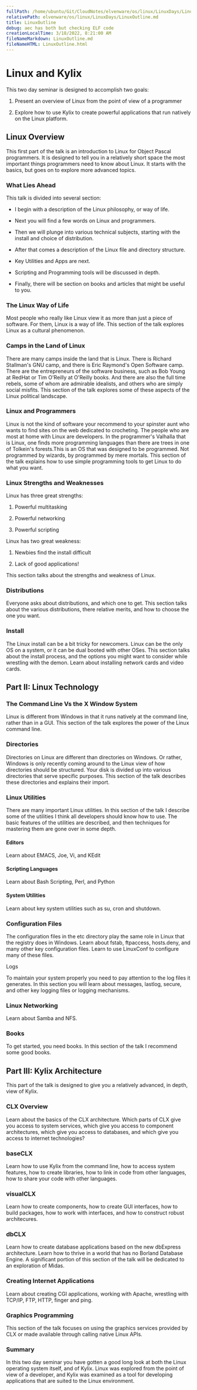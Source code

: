 ```yaml
---
fullPath: /home/ubuntu/Git/CloudNotes/elvenware/os/linux/LinuxDays/LinuxOutline.md
relativePath: elvenware/os/linux/LinuxDays/LinuxOutline.md
title: LinuxOutline
debug: aec has both but checking ELF code
creationLocalTime: 3/18/2022, 8:21:00 AM
fileNameMarkdown: LinuxOutline.md
fileNameHTML: LinuxOutline.html
---
```


<!-- toc -->
<!-- tocstop -->

<!DOCTYPE HTML PUBLIC "-//W3C//DTD HTML 3.2//EN">
<HTML>
<HEAD>
	<META HTTP-EQUIV="CONTENT-TYPE" CONTENT="text/html; charset=iso-8859-1">
	<TITLE>Linux Outline</TITLE>
    <META NAME="AUTHOR" CONTENT="Charlie Calvert">
	<script language="JavaScript" src="/charlie/libs/scripts/MeyerStyleSwitch.js" type="text/javascript"></script>  
	<!--#include virtual="../../scripts/HeaderInfo.html" -->
</HEAD>
<BODY>
<H1>Linux and Kylix</H1>
<P>This two day seminar is designed to accomplish two goals:</P>
<OL>
	<LI><P>Present an overview of Linux from the point of view of a
	programmer</P>
	<LI><P>Explore how to use Kylix to create powerful applications that
	run natively on the Linux platform.</P>
</OL>
<H2>Linux Overview</H2>
<P>This first part of the talk is an introduction to Linux for Object
Pascal programmers. It is designed to tell you in a relatively short
space the most important things programmers need to know about Linux.
It starts with the basics, but goes on to&nbsp;explore more advanced
topics.</P>
<H3>What Lies Ahead</H3>
<P>This talk is divided into several section:</P>
<UL>
	<LI><P STYLE="margin-bottom: 0in">I begin with a description of the
	Linux philosophy, or way of life. 
	</P>
	<LI><P STYLE="margin-bottom: 0in">Next you will find a few words on
	Linux and programmers. 
	</P>
	<LI><P STYLE="margin-bottom: 0in">Then we will plunge into various
	technical subjects, starting with the install and choice of
	distribution. 
	</P>
	<LI><P STYLE="margin-bottom: 0in">After that comes a description of
	the Linux file and directory structure. 
	</P>
	<LI><P STYLE="margin-bottom: 0in">Key Utilities and Apps are next. 
	</P>
	<LI><P STYLE="margin-bottom: 0in">Scripting and Programming tools
	will be discussed in depth. 
	</P>
	<LI><P>Finally, there will be section on books and articles that
	might be useful to you. 
	</P>
</UL>
<H3>The Linux Way of Life</H3>
<P>Most people who really like Linux view it as more than just a
piece of software. For them, Linux is a way of life. This section of
the talk explores Linux as a cultural phenomenon. 
</P>
<H3>Camps in the Land of Linux</H3>
<P>There are many camps inside the land that is Linux. There is
Richard Stallman's GNU camp, and there is Eric Raymond's Open
Software camp. There are the entrepreneurs of the software business,
such as Bob Young at RedHat or Tim O'Reilly at O'Reilly books. And
there are also the full time rebels, some of whom are admirable
idealists, and others who are simply social misfits. This section of
the talk explores some of these aspects of the Linux political
landscape.</P>
<H3>Linux and Programmers</H3>
<P>Linux is not the kind of software your recommend to your spinster
aunt who wants to find sites on the web dedicated to crocheting. The
people who are most at home with Linux are developers. In the
programmer's Valhalla that is Linux, one finds more programming
languages than there are trees in one of Tolkein's forests.This is an
OS that was designed to be programmed. Not programmed by wizards, by
programmed by mere mortals. This section of the talk explains how to
use simple programming tools to get Linux to do what you want.</P>
<H3>Linux Strengths and Weaknesses</H3>
<P>Linux has three great strengths:</P>
<OL>
	<LI><P>Powerful multitasking</P>
	<LI><P>Powerful networking</P>
	<LI><P>Powerful scripting</P>
</OL>
<P>Linux has two great weakness:</P>
<OL>
	<LI><P>Newbies find the install difficult</P>
	<LI><P>Lack of good applications!</P>
</OL>
<P>This section talks about the strengths and weakness of Linux.</P>
<H3>Distributions</H3>
<P>Everyone asks about distributions, and which one to get. This
section talks about the various distributions, there relative merits,
and how to choose the one you want.</P>
<H3>Install</H3>
<P>The Linux install can be a bit tricky for newcomers. Linux can be
the only OS on a system, or it can be dual booted with other OSes.
This section talks about the install process, and the options you
might want to consider while wrestling with the demon. Learn about
installing network cards and video cards.</P>
<H2>Part II: Linux Technology</H2>
<H3>The Command Line Vs the X Window System</H3>
<P>Linux is different from Windows in that it runs natively at the
command line, rather than in a GUI. This section of the talk explores
the power of the Linux command line.</P>
<H3>Directories</H3>
<P>Directories on Linux are different than directories on Windows. Or
rather, Windows is only recently coming around to the Linux view of
how directories should be structured. Your disk is divided up into
various directories that serve specific purposes. This section of the
talk describes these directories and explains their import.</P>
<H3>Linux Utilities</H3>
<P>There are many important Linux utilities. In this section of the
talk I describe some of the utilities I think all developers should
know how to use. The basic features of the utilities are described,
and then techniques for mastering them are gone over in some depth.</P>
<H4>Editors</H4>
<P>Learn about EMACS, Joe, Vi, and KEdit 
</P>
<H4>Scripting Languages</H4>
<P>Learn about Bash Scripting, Perl,&nbsp;and Python</P>
<H4>System Utilities</H4>
<P>Learn about key system utilities such as su, cron and shutdown.</P>
<H3>Configuration Files</H3>
<P>The configuration files in the etc directory play the same role in
Linux that the registry does in Windows. Learn about fstab,
ftpaccess, hosts.deny, and many other key configuration files. Learn
to use LinuxConf to configure many of these files.</P>
<P>Logs</P>
<P>To maintain your system properly you need to pay attention to the
log files it generates. In this section you will learn about
messages, lastlog, secure, and other key logging files or logging
mechanisms.</P>
<H3>Linux Networking</H3>
<P>Learn about Samba and NFS.</P>
<H3>Books</H3>
<P>To get started, you need books. In this section of the talk I
recommend some good books.</P>
<H2>Part III: Kylix Architecture</H2>
<P>This part of the talk is designed to give you a relatively
advanced, in depth, view of Kylix.</P>
<H3>CLX Overview</H3>
<P>Learn about the basics of the CLX architecture. Which parts of CLX
give you access to system services, which give you access to
component architectures, which give you access to databases, and
which give you access to internet technologies?</P>
<H3>baseCLX</H3>
<P>Learn how to use Kylix from the command line, how to access system
features, how to create libraries, how to link in code from other
languages, how to share your code with other languages.</P>
<H3>visualCLX</H3>
<P>Learn how to create components, how to create GUI interfaces, how
to build packages, how to work with interfaces, and how to construct
robust architecures.</P>
<H3>dbCLX</H3>
<P>Learn how to create database applications based on the new
dbExpress architecture. Learn how to thrive in a world that has no
Borland Database Engine. A significant portion of this section of the
talk will be dedicated to an exploration of Midas.</P>
<H3>Creating Internet Applications</H3>
<P>Learn about creating CGI applications, working with Apache,
wrestling with TCP/IP, FTP, HTTP, finger and ping.</P>
<H3>Graphics Programming</H3>
<P>This section of the talk focuses on using the graphics services
provided by CLX or made available through calling native Linux APIs.</P>
<H3>Summary</H3>
<P>In this two day seminar you have gotten a good long look at both
the Linux operating system itself, and of Kylix. Linux was explored
from the point of view of a developer, and Kylix was examined as a
tool for developing applications that are suited to the Linux
environment.</P>
<P><BR><BR>
</P>
</BODY>
</HTML>